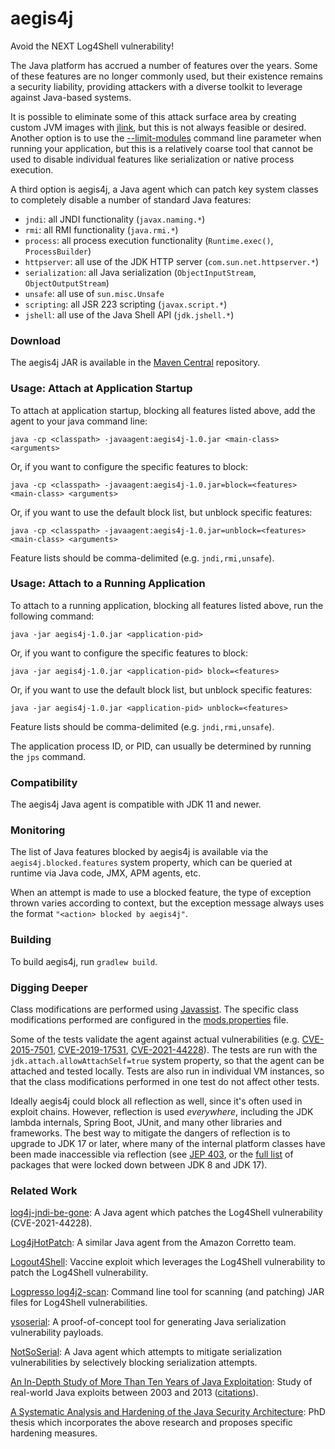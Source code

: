 # aegis4j

Avoid the NEXT Log4Shell vulnerability!

The Java platform has accrued a number of features over the years. Some of these features are no longer commonly used,
but their existence remains a security liability, providing attackers with a diverse toolkit to leverage against
Java-based systems.

It is possible to eliminate some of this attack surface area by creating custom JVM images with
[jlink](https://docs.oracle.com/en/java/javase/17/docs/specs/man/jlink.html), but this is not always feasible or desired.
Another option is to use the [--limit-modules](https://docs.oracle.com/en/java/javase/17/docs/specs/man/java.html) command
line parameter when running your application, but this is a relatively coarse tool that cannot be used to disable
individual features like serialization or native process execution.

A third option is aegis4j, a Java agent which can patch key system classes to completely disable a number of standard
Java features:

- `jndi`: all JNDI functionality (`javax.naming.*`)
- `rmi`: all RMI functionality (`java.rmi.*`)
- `process`: all process execution functionality (`Runtime.exec()`, `ProcessBuilder`)
- `httpserver`: all use of the JDK HTTP server (`com.sun.net.httpserver.*`)
- `serialization`: all Java serialization (`ObjectInputStream`, `ObjectOutputStream`)
- `unsafe`: all use of `sun.misc.Unsafe`
- `scripting`: all JSR 223 scripting (`javax.script.*`)
- `jshell`: all use of the Java Shell API (`jdk.jshell.*`)

### Download

The aegis4j JAR is available in the [Maven Central](https://repo1.maven.org/maven2/net/gredler/aegis4j/1.0/) repository.

### Usage: Attach at Application Startup

To attach at application startup, blocking all features listed above, add the agent to your java command line:

`java -cp <classpath> -javaagent:aegis4j-1.0.jar <main-class> <arguments>`

Or, if you want to configure the specific features to block:

`java -cp <classpath> -javaagent:aegis4j-1.0.jar=block=<features> <main-class> <arguments>`

Or, if you want to use the default block list, but unblock specific features:

`java -cp <classpath> -javaagent:aegis4j-1.0.jar=unblock=<features> <main-class> <arguments>`

Feature lists should be comma-delimited (e.g. `jndi,rmi,unsafe`).

### Usage: Attach to a Running Application

To attach to a running application, blocking all features listed above, run the following command:

`java -jar aegis4j-1.0.jar <application-pid>`

Or, if you want to configure the specific features to block:

`java -jar aegis4j-1.0.jar <application-pid> block=<features>`

Or, if you want to use the default block list, but unblock specific features:

`java -jar aegis4j-1.0.jar <application-pid> unblock=<features>`

Feature lists should be comma-delimited (e.g. `jndi,rmi,unsafe`).

The application process ID, or PID, can usually be determined by running the `jps` command.

### Compatibility

The aegis4j Java agent is compatible with JDK 11 and newer.

### Monitoring

The list of Java features blocked by aegis4j is available via the `aegis4j.blocked.features` system property, which
can be queried at runtime via Java code, JMX, APM agents, etc.

When an attempt is made to use a blocked feature, the type of exception thrown varies according to context, but the exception
message always uses the format `"<action> blocked by aegis4j"`.

### Building

To build aegis4j, run `gradlew build`.

### Digging Deeper

Class modifications are performed using [Javassist](https://www.javassist.org/). The specific class modifications performed are
configured in the [mods.properties](src/main/resources/net/gredler/aegis4j/mods.properties) file.

Some of the tests validate the agent against actual vulnerabilities (e.g.
[CVE-2015-7501](src/test/java/net/gredler/aegis4j/CVE_2015_7501.java),
[CVE-2019-17531](src/test/java/net/gredler/aegis4j/CVE_2019_17531.java),
[CVE-2021-44228](src/test/java/net/gredler/aegis4j/CVE_2021_44228.java)).
The tests are run with the `jdk.attach.allowAttachSelf=true` system property, so that the agent can be attached and tested
locally. Tests are also run in individual VM instances, so that the class modifications performed in one test do not affect other
tests.

Ideally aegis4j could block all reflection as well, since it's often used in exploit chains. However, reflection is used *everywhere*,
including the JDK lambda internals, Spring Boot, JUnit, and many other libraries and frameworks. The best way to mitigate the dangers
of reflection is to upgrade to JDK 17 or later, where many of the internal platform classes have been made inaccessible via reflection
(see [JEP 403](https://openjdk.java.net/jeps/403), or the [full list](https://cr.openjdk.java.net/~mr/jigsaw/jdk8-packages-strongly-encapsulated)
of packages that were locked down between JDK 8 and JDK 17).

### Related Work

[log4j-jndi-be-gone](https://github.com/nccgroup/log4j-jndi-be-gone):
A Java agent which patches the Log4Shell vulnerability (CVE-2021-44228).

[Log4jHotPatch](https://github.com/corretto/hotpatch-for-apache-log4j2/):
A similar Java agent from the Amazon Corretto team.

[Logout4Shell](https://github.com/Cybereason/Logout4Shell):
Vaccine exploit which leverages the Log4Shell vulnerability to patch the Log4Shell vulnerability.

[Logpresso log4j2-scan](https://github.com/logpresso/CVE-2021-44228-Scanner):
Command line tool for scanning (and patching) JAR files for Log4Shell vulnerabilities.

[ysoserial](https://github.com/frohoff/ysoserial):
A proof-of-concept tool for generating Java serialization vulnerability payloads.

[NotSoSerial](https://github.com/kantega/notsoserial):
A Java agent which attempts to mitigate serialization vulnerabilities by selectively blocking serialization attempts.

[An In-Depth Study of More Than Ten Years of Java Exploitation](https://www.abartel.net/static/p/ccs2016-10yearsJavaExploits.pdf):
Study of real-world Java exploits between 2003 and 2013 ([citations](https://scholar.google.com/scholar?cites=17190152291480177134)).

[A Systematic Analysis and Hardening of the Java Security Architecture](https://www.bodden.de/pubs/phdHolzinger.pdf):
PhD thesis which incorporates the above research and proposes specific hardening measures.
